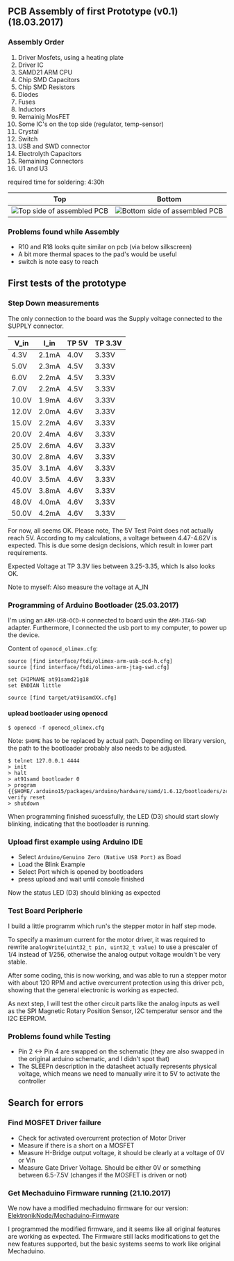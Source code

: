 ## PCB Assembly of first Prototype (v0.1) (18.03.2017)

### Assembly Order

1. Driver Mosfets, using a heating plate
2. Driver IC
3. SAMD21 ARM CPU
3. Chip SMD Capacitors
4. Chip SMD Resistors
5. Diodes
6. Fuses
7. Inductors
8. Remainig MosFET
9. Some IC's on the top side (regulator, temp-sensor)
10. Crystal
11. Switch
12. USB and SWD connector
13. Electrolyth Capacitors
14. Remaining Connectors
15. U1 and U3

required time for soldering: 4:30h

Top                                                             | Bottom
:--------------------------------------------------------------:|:-------------------------------------------------------------------:
![Top side of assembled PCB](assets/hardware_v0.1/pcb_top.jpg)  | ![Bottom side of assembled PCB](assets/hardware_v0.1/pcb_bottom.jpg)


### Problems found while Assembly

* R10 and R18 looks quite similar on pcb (via below silkscreen)
* A bit more thermal spaces to the pad's would be useful
* switch is note easy to reach


## First tests of the prototype

### Step Down measurements

The only connection to the board was the Supply voltage connected to the SUPPLY connector.

V_in    | I_in      | TP 5V     | TP 3.3V
--------|-----------|-----------|--------
4.3V    | 2.1mA     | 4.0V      | 3.33V
5.0V    | 2.3mA     | 4.5V      | 3.33V
6.0V    | 2.2mA     | 4.5V      | 3.33V
7.0V    | 2.2mA     | 4.5V      | 3.33V
10.0V   | 1.9mA     | 4.6V      | 3.33V
12.0V   | 2.0mA     | 4.6V      | 3.33V
15.0V   | 2.2mA     | 4.6V      | 3.33V
20.0V   | 2.4mA     | 4.6V      | 3.33V
25.0V   | 2.6mA     | 4.6V      | 3.33V
30.0V   | 2.8mA     | 4.6V      | 3.33V
35.0V   | 3.1mA     | 4.6V      | 3.33V
40.0V   | 3.5mA     | 4.6V      | 3.33V
45.0V   | 3.8mA     | 4.6V      | 3.33V
48.0V   | 4.0mA     | 4.6V      | 3.33V
50.0V   | 4.2mA     | 4.6V      | 3.33V

For now, all seems OK. Please note, The 5V Test Point does not actually reach 5V. According to my calculations,
a voltage between 4.47-4.62V is expected. This is due some design decisions, which result in lower part requirements.

Expected Voltage at TP 3.3V lies between 3.25-3.35, which Is also looks OK.

Note to myself: Also measure the voltage at A_IN

### Programming of Arduino Bootloader (25.03.2017)

I'm using an ```ARM-USB-OCD-H``` connected to board usin the ```ARM-JTAG-SWD``` adapter.
Furthermore, I connected the usb port to my computer, to power up the device.

Content of ```openocd_olimex.cfg```:

```
source [find interface/ftdi/olimex-arm-usb-ocd-h.cfg]
source [find interface/ftdi/olimex-arm-jtag-swd.cfg]

set CHIPNAME at91samd21g18
set ENDIAN little

source [find target/at91samdXX.cfg]
```

#### upload bootloader using openocd

```
$ openocd -f openocd_olimex.cfg
```

Note: ``$HOME`` has to be replaced by actual path. Depending on library version, the path to the bootloader probably
also needs to be adjusted.

```
$ telnet 127.0.0.1 4444
> init
> halt
> at91samd bootloader 0
> program {{$HOME/.arduino15/packages/arduino/hardware/samd/1.6.12/bootloaders/zero/samd21_sam_ba.bin}} verify reset
> shutdown
```

When programming finished sucessfully, the LED (D3) should start slowly blinking, indicating that the bootloader is running.


### Upload first example using Arduino IDE

* Select ```Arduino/Genuino Zero (Native USB Port)``` as Boad
* Load the Blink Example
* Select Port which is opened by bootloaders
* press upload and wait until console finished

Now the status LED (D3) should blinking as expected

### Test Board Peripherie

I build a little programm which run's the stepper motor in half step mode.

To specify a maximum current for the motor driver, it was required to rewrite ```analogWrite(uint32_t pin, uint32_t value)```
to use a prescaler of 1/4 instead of 1/256, otherwise the analog output voltage wouldn't be very stable.

After some coding, this is now working, and was able to run a stepper motor with about 120 RPM and active overcurrent protection
using this driver pcb, showing that the general electronic is working as expected.

As next step, I will test the other circuit parts like the analog inputs as well as the SPI Magnetic Rotary Position Sensor,
I2C temperatur sensor and the I2C EEPROM.

### Problems found while Testing

* Pin 2 <-> Pin 4 are swapped on the schematic (they are also swapped in the original arduino schematic, and I didn't spot that)
* The SLEEPn description in the datasheet actually represents physical voltage, which means we need to manually wire
it to 5V to activate the controller

## Search for errors

### Find MOSFET Driver failure

* Check for activated overcurrent protection of Motor Driver
* Measure if there is a short on a MOSFET
* Measure H-Bridge output voltage, it should be clearly at a voltage of 0V or Vin
* Measure Gate Driver Voltage. Should be either 0V or something between 6.5-7.5V (changes if the MOSFET is driven or not)

### Get Mechaduino Firmware running (21.10.2017)

We now have a modified mechaduino firmware for our version: [ElektronikNode/Mechaduino-Firmware](https://github.com/ElektronikNode/Mechaduino-Firmware)

I programmed the modified firmware, and it seems like all original features are working as expected. The Firmware still
lacks modifications to get the new features supported, but the basic systems seems to work like original Mechaduino.
